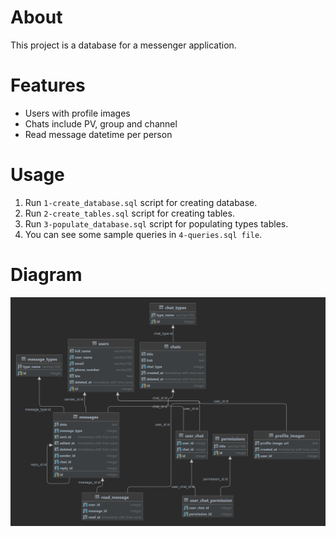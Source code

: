 # About

This project is a database for a messenger application.

# Features

- Users with profile images
- Chats include PV, group and channel
- Read message datetime per person

# Usage

1. Run `1-create_database.sql` script for creating database.
2. Run `2-create_tables.sql` script for creating tables.
3. Run `3-populate_database.sql` script for populating types tables.
4. You can see some sample queries in `4-queries.sql file`.

# Diagram

![Shelmossenger diagram](./shelmossenger_diagram.png)